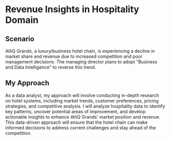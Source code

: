 # Revenue Insights in Hospitality Domain

## Scenario
 AtliQ Grands, a luxury/business hotel chain, is experiencing a decline in
 market share and revenue due to increased competition and poor
 management decisions. The managing director plans to adopt "Business
 and Data Intelligence" to reverse this trend.

## My Approach
As a data analyst, my approach will involve conducting in-depth research on hotel systems, including market trends, customer preferences, pricing strategies, and competitive analysis. I will analyze hospitality data to identify key patterns, uncover potential areas of improvement, and develop actionable insights to enhance AtliQ Grands' market position and revenue. This data-driven approach will ensure that the hotel chain can make informed decisions to address current challenges and stay ahead of the competition.
